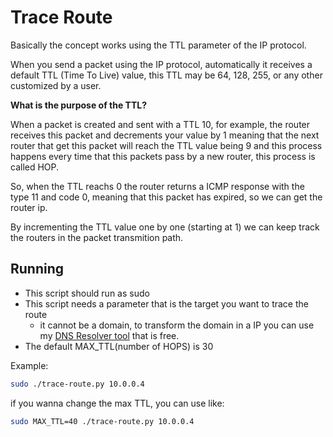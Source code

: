 # Trace Route

Basically the concept works using the TTL parameter of the IP protocol.

When you send a packet using the IP protocol, automatically it receives a default TTL (Time To Live) value,
this TTL may be 64, 128, 255, or any other customized by a user.

**What is the purpose of the TTL?**

When a packet is created and sent with a TTL 10, for example, the router receives this packet and decrements your value by 1
meaning that the next router that get this packet will reach the TTL value being 9 and this process
happens every time that this packets pass by a new router, this process is called HOP.

So, when the TTL reachs 0 the router returns a ICMP response with the type 11 and code 0, meaning that
this packet has expired, so we can get the router ip.

By incrementing the TTL value one by one (starting at 1) we can keep track the routers in the packet transmition path.

## Running

* This script should run as sudo
* This script needs a parameter that is the target you want to trace the route
    * it cannot be a domain, to transform the domain in a IP you can use my [DNS Resolver tool](../dns-resolver/) that is free.
* The default MAX_TTL(number of HOPS) is 30

Example:

```bash
sudo ./trace-route.py 10.0.0.4
```

if you wanna change the max TTL, you can use like:

```bash
sudo MAX_TTL=40 ./trace-route.py 10.0.0.4
```
